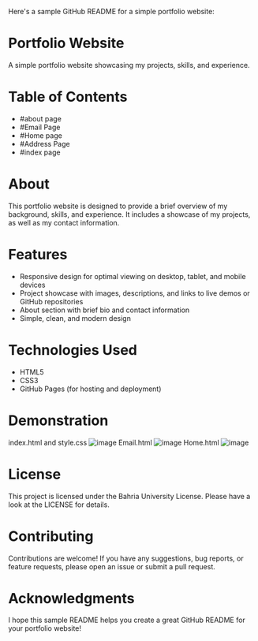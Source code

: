 Here's a sample GitHub README for a simple portfolio website:

# Portfolio Website

A simple portfolio website showcasing my projects, skills, and experience.

# Table of Contents
- #about page
- #Email Page
- #Home page
- #Address Page
- #index page

# About
This portfolio website is designed to provide a brief overview of my background, skills, and experience. It includes a showcase of my projects, as well as my contact information.

# Features
- Responsive design for optimal viewing on desktop, tablet, and mobile devices
- Project showcase with images, descriptions, and links to live demos or GitHub repositories
- About section with brief bio and contact information
- Simple, clean, and modern design

# Technologies Used
- HTML5
- CSS3 
- GitHub Pages (for hosting and deployment)
  
# Demonstration
index.html and style.css
![image](https://github.com/user-attachments/assets/4f700fc3-9e0e-4d92-9d96-e5f73ae77815)
Email.html
![image](https://github.com/user-attachments/assets/7dcb1cf7-0a77-4942-967f-7c1cf0913222)
Home.html
![image](https://github.com/user-attachments/assets/fabd3bf6-1002-4c26-9196-adb6567ba90b)


# License
This project is licensed under the Bahria University License. Please have a look at the LICENSE for details.

# Contributing
Contributions are welcome! If you have any suggestions, bug reports, or feature requests, please open an issue or submit a pull request.

# Acknowledgments
I hope this sample README helps you create a great GitHub README for your portfolio website!
